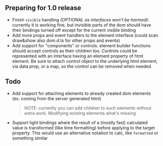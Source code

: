 ## Preparing for 1.0 release
- Finish `visible` handling _(OPTIONAL as interfaces won't be harmed)_: currently it is working fine, but invisible parts of the dom should have their bindings turned off
  except for the current visible binding
- Add more props and event handlers to the element interface (could scan draw&show also dom.d.ts for other props and events)
- Add support for "components" or controls. element builder functions should accept controls as their children too.
  Controls could be represented with an interface having an element property of html element.
  Be sure to attach control object to the underlying html element, via data prop, or a map, so the control can be removed when needed

## Todo
- Add support for attaching elements to already created dom elements (ex. coming from the server generated html)
  > NOTE: currently you can add children to such elements without extra work. Modifying existing elements what's missing 
- Support light bindings where the result of a (mostly fast) calculated value is transformed (like time formatting) before applying
  to the target property. This would use an alternative notation to calc, like `formatted` or something similar 